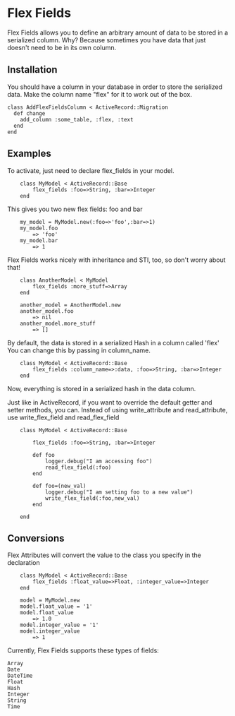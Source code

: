 Flex Fields
===============

Flex Fields allows you to define an arbitrary amount of data to be stored in 
a serialized column.  Why?  Because sometimes you have data that just doesn't need
to be in its own column. 

## Installation ##

You should have a column in your database in order to store the serialized data.  Make the
column name "flex" for it to work out of the box. 

```
class AddFlexFieldsColumn < ActiveRecord::Migration
  def change
    add_column :some_table, :flex, :text
  end
end
```

  
## Examples ##

To activate, just need to declare flex_fields in your model.

```
	class MyModel < ActiveRecord::Base
		flex_fields :foo=>String, :bar=>Integer
	end
```		
		
This gives you two new flex fields: foo and bar

```
	my_model = MyModel.new(:foo=>'foo',:bar=>1)
	my_model.foo
		=> 'foo'
	my_model.bar
		=> 1
```
			
Flex Fields works nicely with inheritance and STI, too, so don't worry about that!

```
	class AnotherModel < MyModel
		flex_fields :more_stuff=>Array
	end
	
	another_model = AnotherModel.new
	another_model.foo
		=> nil
	another_model.more_stuff
		=> []
```
			
By default, the data is stored in a serialized Hash in a column called 'flex'
You can change this by passing in column_name.

```
	class MyModel < ActiveRecord::Base
		flex_fields :column_name=>:data, :foo=>String, :bar=>Integer
	end
```
		
Now, everything is stored in a serialized hash in the data column.

Just like in ActiveRecord, if you want to override the default getter and setter methods,
you can.  Instead of using write_attribute and read_attribute, use write_flex_field and
read_flex_field

```
	class MyModel < ActiveRecord::Base
	
		flex_fields :foo=>String, :bar=>Integer
		
		def foo
			logger.debug("I am accessing foo")
			read_flex_field(:foo)
		end
		
		def foo=(new_val)
			logger.debug("I am setting foo to a new value")
			write_flex_field(:foo,new_val)
		end
	
	end
```
	
## Conversions ##

Flex Attributes will convert the value to the class you specify in the declaration

```
	class MyModel < ActiveRecord::Base
		flex_fields :float_value=>Float, :integer_value=>Integer
	end
	
	model = MyModel.new
	model.float_value = '1'
	model.float_value
		=> 1.0
	model.integer_value = '1'
	model.integer_value
		=> 1
```			
Currently, Flex Fields supports these types of fields:

	Array
	Date
	DateTime
	Float
	Hash
	Integer
	String
	Time